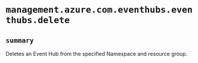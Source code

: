 # `management.azure.com.eventhubs.eventhubs.delete`

## `summary`
Deletes an Event Hub from the specified Namespace and resource group.


